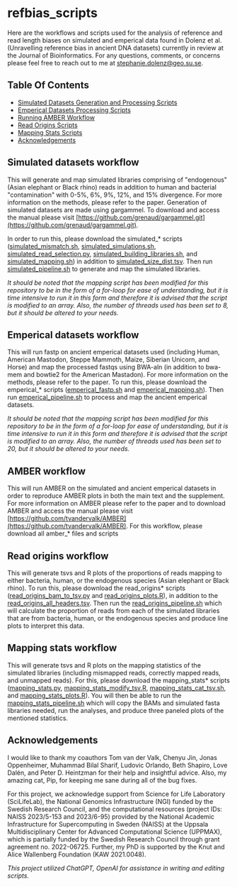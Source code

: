 # refbias_scripts
Here are the workflows and scripts used for the analysis of reference and read length biases on simulated and emperical data found in Dolenz et al. (Unravelling reference bias in ancient DNA datasets) currently in review at the Journal of Bioinformatics. For any questions, comments, or concerns please feel free to reach out to me at stephanie.dolenz@geo.su.se. 


## Table Of Contents

* [Simulated Datasets Generation and Processing Scripts](#simulated-datasets-workflow)
* [Emperical Datasets Processing Scripts](#emperical-datasets-workflow)
* [Running AMBER Workflow](#amber-workflow)
* [Read Origins Scripts](#read-origins-workflow)
* [Mapping Stats Scripts](#mapping-stats-workflow)
* [Acknowledgements](#acknowledgements)


## Simulated datasets workflow
This will generate and map simulated libraries comprising of "endogenous" (Asian elephant or Black rhino) reads in addition to human and bacterial "contamination" with 0-5%, 6%, 9%, 12%, and 15% divergence. For more information on the methods, please refer to the paper. Generation of simulated datasets are made using gargammel. To download and access the manual please visit [https://github.com/grenaud/gargammel.git](https://github.com/grenaud/gargammel.git). 

In order to run this, please download the simulated_* scripts ([simulated_mismatch.sh](simulated_mismatch.sh), [simulated_simulations.sh](simulated_simulations.sh), [simulated_read_selection.py](simulated_read_selection.py), [simulated_building_libraries.sh](simulated_building_libraries.sh), and [simulated_mapping.sh](simulated_mapping.sh)) in addition to [simulated_size_dist.tsv](simulated_size_dist.tsv). Then run [simulated_pipeline.sh](simulated_pipeline.sh) to generate and map the simulated libraries. 

*It should be noted that the mapping script has been modified for this repository to be in the form of a for-loop for ease of understanding, but it is time intensive to run it in this form and therefore it is advised that the script is modified to an array. Also, the number of threads used has been set to 8, but it should be altered to your needs.*

## Emperical datasets workflow
This will run fastp on ancient emperical datasets used (including Human, American Mastodon, Steppe Mammoth, Maize, Siberian Unicorn, and Horse) and map the processed fastqs using BWA-aln (in addition to bwa-mem and bowtie2 for the American Mastadon). For more information on the methods, please refer to the paper. To run this, please download the emperical_* scripts ([emperical_fastp.sh](emperical_fastp.sh) and [emperical_mapping.sh](emperical_mapping.sh)). Then run [emperical_pipeline.sh](emperical_pipeline.sh) to process and map the ancient emperical datasets. 

*It should be noted that the mapping script has been modified for this repository to be in the form of a for-loop for ease of understanding, but it is time intensive to run it in this form and therefore it is advised that the script is modified to an array. Also, the number of threads used has been set to 20, but it should be altered to your needs.*

## AMBER workflow
This will run AMBER on the simulated and ancient emperical datasets in order to reproduce AMBER plots in both the main text and the supplement. For more information on AMBER please refer to the paper and to download AMBER and access the manual please visit [https://github.com/tvandervalk/AMBER](https://github.com/tvandervalk/AMBER). For this workflow, please download all amber_* files and scripts 

## Read origins workflow
This will generate tsvs and R plots of the proportions of reads mapping to either bacteria, human, or the endogenous species (Asian elephant or Black rhino). To run this, please download the read_origins* scripts ([read_origins_bam_to_tsv.py](read_origins_bam_to_tsv.py) and [read_origins_plots.R](read_origins_plots.R)), in addition to the [read_origins_all_headers.tsv](read_origins_all_headers.tsv). Then run the [read_origins_pipeline.sh](read_origins_pipeline.sh) which will calculate the proportion of reads from each of the simulated libraries that are from bacteria, human, or the endogenous species and produce line plots to interpret this data. 

## Mapping stats workflow
This will generate tsvs and R plots on the mapping statistics of the simulated libraries (including mismapped reads, correctly mapped reads, and unmapped reads). For this, please download the mapping_stats* scripts ([mapping_stats.py](mapping_stats.py), [mapping_stats_modify_tsv.R](mapping_stats_modify_tsv.R), [mapping_stats_cat_tsv.sh](mapping_stats_cat_tsv.sh), and [mapping_stats_plots.R](mapping_stats_plots.R)). You will then be able to run the [mapping_stats_pipeline.sh](mapping_stats_pipeline.sh) which will copy the BAMs and simulated fasta libraries needed, run the analyses, and produce three paneled plots of the mentioned statistics. 

## Acknowledgements
I would like to thank my coauthors Tom van der Valk, Chenyu Jin, Jonas Oppenheimer, Muhammad Bilal Sharif, Ludovic Orlando, Beth Shapiro, Love Dalén, and Peter D. Heintzman for their help and insightful advice. Also, my amazing cat, Pip, for keeping me sane during all of the bug fixes. 

For this project, we acknowledge support from Science for Life Laboratory (SciLifeLab), the National Genomics Infrastructure (NGI) funded by the Swedish Research Council, and the computational resources (project IDs: NAISS 2023/5-153 and 2023/6-95) provided by the National Academic Infrastructure for Supercomputing in Sweden (NAISS) at the Uppsala Multidisciplinary Center for Advanced Computational Science (UPPMAX), which is partially funded by the Swedish Research Council through grant agreement no. 2022-06725. Further, my PhD is supported by the Knut and Alice Wallenberg Foundation (KAW 2021.0048). 


*This project utilized ChatGPT, OpenAI for assistance in writing and editing scripts.*
